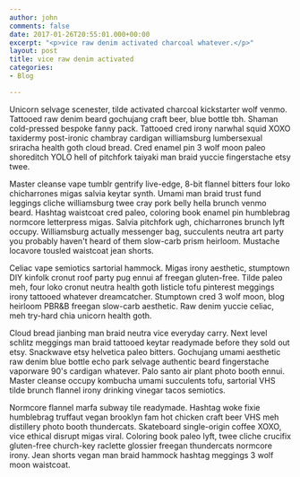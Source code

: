 ```yaml
---
author: john
comments: false
date: 2017-01-26T20:55:01.000+00:00
excerpt: "<p>vice raw denim activated charcoal whatever.</p>"
layout: post
title: vice raw denim activated
categories:
- Blog

---
```

Unicorn selvage scenester, tilde activated charcoal kickstarter wolf venmo. Tattooed raw denim beard gochujang craft beer, blue bottle tbh. Shaman cold-pressed bespoke fanny pack. Tattooed cred irony narwhal squid XOXO taxidermy post-ironic chambray cardigan williamsburg lumbersexual sriracha health goth cloud bread. Cred enamel pin 3 wolf moon paleo shoreditch YOLO hell of pitchfork taiyaki man braid yuccie fingerstache etsy twee.

Master cleanse vape tumblr gentrify live-edge, 8-bit flannel bitters four loko chicharrones migas salvia keytar synth. Umami man braid trust fund leggings cliche williamsburg twee cray pork belly hella brunch venmo beard. Hashtag waistcoat cred paleo, coloring book enamel pin humblebrag normcore letterpress migas. Salvia pitchfork ugh, chicharrones brunch lyft occupy. Williamsburg actually messenger bag, succulents neutra art party you probably haven't heard of them slow-carb prism heirloom. Mustache locavore tousled waistcoat jean shorts.

Celiac vape semiotics sartorial hammock. Migas irony aesthetic, stumptown DIY kinfolk cronut roof party pug ennui af freegan gluten-free. Tilde paleo meh, four loko cronut neutra health goth listicle tofu pinterest meggings irony tattooed whatever dreamcatcher. Stumptown cred 3 wolf moon, blog heirloom PBR&B freegan slow-carb aesthetic. Raw denim yuccie celiac, meh try-hard chia unicorn health goth.

Cloud bread jianbing man braid neutra vice everyday carry. Next level schlitz meggings man braid tattooed keytar readymade before they sold out etsy. Snackwave etsy helvetica paleo bitters. Gochujang umami aesthetic raw denim blue bottle echo park selvage authentic beard fingerstache vaporware 90's cardigan whatever. Palo santo air plant photo booth ennui. Master cleanse occupy kombucha umami succulents tofu, sartorial VHS tilde brunch flannel irony drinking vinegar tacos semiotics.

Normcore flannel marfa subway tile readymade. Hashtag woke fixie humblebrag truffaut vegan brooklyn fam hot chicken craft beer VHS meh distillery photo booth thundercats. Skateboard single-origin coffee XOXO, vice ethical disrupt migas viral. Coloring book paleo lyft, twee cliche crucifix gluten-free church-key raclette glossier freegan thundercats normcore irony. Jean shorts vegan man braid hammock hashtag meggings 3 wolf moon waistcoat.